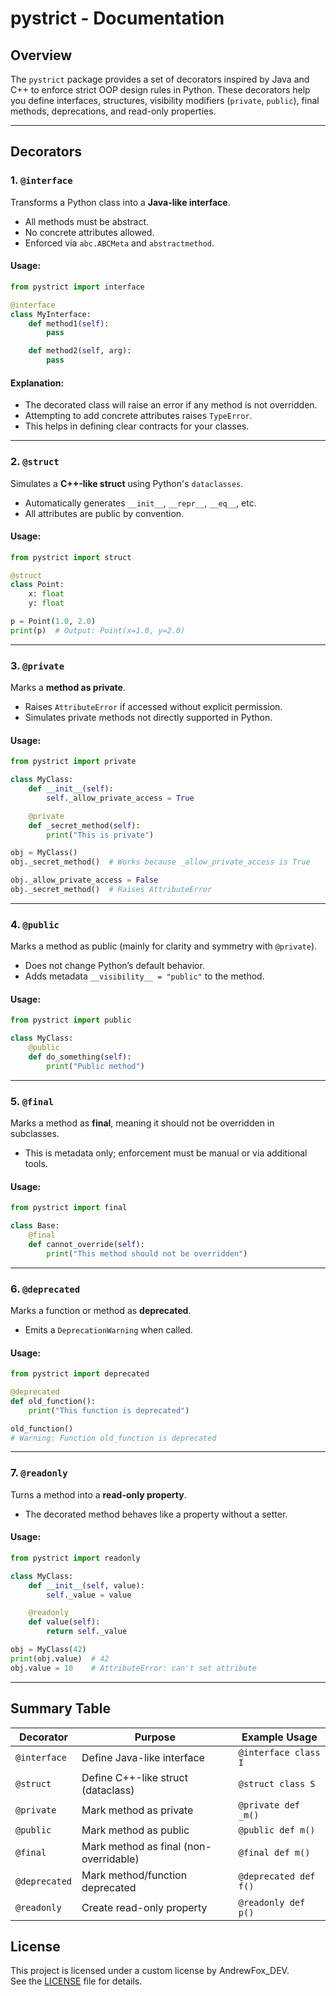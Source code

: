 # pystrict - Documentation

## Overview

The `pystrict` package provides a set of decorators inspired by Java and C++ to enforce strict OOP design rules in Python.
These decorators help you define interfaces, structures, visibility modifiers (`private`, `public`), final methods, deprecations, and read-only properties.

---

## Decorators

### 1. `@interface`

Transforms a Python class into a **Java-like interface**.

* All methods must be abstract.
* No concrete attributes allowed.
* Enforced via `abc.ABCMeta` and `abstractmethod`.

#### Usage:

```python
from pystrict import interface

@interface
class MyInterface:
    def method1(self):
        pass

    def method2(self, arg):
        pass
```

#### Explanation:

* The decorated class will raise an error if any method is not overridden.
* Attempting to add concrete attributes raises `TypeError`.
* This helps in defining clear contracts for your classes.

---

### 2. `@struct`

Simulates a **C++-like struct** using Python's `dataclasses`.

* Automatically generates `__init__`, `__repr__`, `__eq__`, etc.
* All attributes are public by convention.

#### Usage:

```python
from pystrict import struct

@struct
class Point:
    x: float
    y: float

p = Point(1.0, 2.0)
print(p)  # Output: Point(x=1.0, y=2.0)
```

---

### 3. `@private`

Marks a **method as private**.

* Raises `AttributeError` if accessed without explicit permission.
* Simulates private methods not directly supported in Python.

#### Usage:

```python
from pystrict import private

class MyClass:
    def __init__(self):
        self._allow_private_access = True

    @private
    def _secret_method(self):
        print("This is private")

obj = MyClass()
obj._secret_method()  # Works because _allow_private_access is True

obj._allow_private_access = False
obj._secret_method()  # Raises AttributeError
```

---

### 4. `@public`

Marks a method as public (mainly for clarity and symmetry with `@private`).

* Does not change Python’s default behavior.
* Adds metadata `__visibility__ = "public"` to the method.

#### Usage:

```python
from pystrict import public

class MyClass:
    @public
    def do_something(self):
        print("Public method")
```

---

### 5. `@final`

Marks a method as **final**, meaning it should not be overridden in subclasses.

* This is metadata only; enforcement must be manual or via additional tools.

#### Usage:

```python
from pystrict import final

class Base:
    @final
    def cannot_override(self):
        print("This method should not be overridden")
```

---

### 6. `@deprecated`

Marks a function or method as **deprecated**.

* Emits a `DeprecationWarning` when called.

#### Usage:

```python
from pystrict import deprecated

@deprecated
def old_function():
    print("This function is deprecated")

old_function()
# Warning: Function old_function is deprecated
```

---

### 7. `@readonly`

Turns a method into a **read-only property**.

* The decorated method behaves like a property without a setter.

#### Usage:

```python
from pystrict import readonly

class MyClass:
    def __init__(self, value):
        self._value = value

    @readonly
    def value(self):
        return self._value

obj = MyClass(42)
print(obj.value)  # 42
obj.value = 10    # AttributeError: can't set attribute
```

---

## Summary Table

| Decorator     | Purpose                                | Example Usage         |
| ------------- | -------------------------------------- | --------------------- |
| `@interface`  | Define Java-like interface             | `@interface class I`  |
| `@struct`     | Define C++-like struct (dataclass)     | `@struct class S`     |
| `@private`    | Mark method as private                 | `@private def _m()`   |
| `@public`     | Mark method as public                  | `@public def m()`     |
| `@final`      | Mark method as final (non-overridable) | `@final def m()`      |
| `@deprecated` | Mark method/function deprecated        | `@deprecated def f()` |
| `@readonly`   | Create read-only property              | `@readonly def p()`   |

## License

This project is licensed under a custom license by AndrewFox_DEV.  
See the [LICENSE](LICENSE) file for details.

